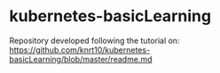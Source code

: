 # kubernetes-basicLearning

Repository developed following the tutorial on: https://github.com/knrt10/kubernetes-basicLearning/blob/master/readme.md
